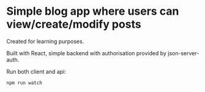 # Simple blog app where users can view/create/modify posts

Created for learning purposes.

Built with React, simple backend with authorisation provided by json-server-auth.

Run both client and api:

```npm run watch```